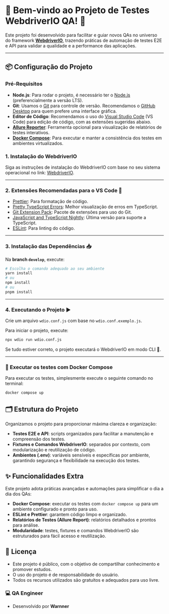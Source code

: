 # 🎉 Bem-vindo ao Projeto de Testes WebdriverIO QA! 🚀

Este projeto foi desenvolvido para facilitar e guiar novos QAs no universo do framework [**WebdriverIO**](https://webdriver.io/), trazendo práticas de automação de testes E2E e API para validar a qualidade e a performance das aplicações.

---

## 📦 Configuração do Projeto

### Pré-Requisitos

-   **Node.js**: Para rodar o projeto, é necessário ter o [Node.js](https://nodejs.org/en/) (preferencialmente a versão LTS).
-   **Git**: Usamos o [Git](https://git-scm.com/) para controle de versão. Recomendamos o [GitHub Desktop](https://desktop.github.com/) para quem prefere uma interface gráfica.
-   **Editor de Código**: Recomendamos o uso do [Visual Studio Code](https://code.visualstudio.com/) (VS Code) para edição de código, com as extensões sugeridas abaixo.
-   **[Allure Reporter](https://docs.qameta.io/allure/)**: Ferramenta opcional para visualização de relatórios de testes interativos.
-   **[Docker Compose](https://docs.docker.com/compose/)**: Para executar e manter a consistência dos testes em ambientes virtualizados.

### 1. Instalação do WebdriverIO

Siga as instruções de instalação do WebdriverIO com base no seu sistema operacional no link: [WebdriverIO](https://webdriver.io/docs/gettingstarted).

---

### 2. Extensões Recomendadas para o VS Code 🔌

-   [Prettier](https://marketplace.visualstudio.com/items?itemName=esbenp.prettier-vscode): Para formatação de código.
-   [Pretty TypeScript Errors](https://marketplace.visualstudio.com/items?itemName=yoavbls.pretty-ts-errors): Melhor visualização de erros em TypeScript.
-   [Git Extension Pack](https://marketplace.visualstudio.com/items?itemName=donjayamanne.git-extension-pack): Pacote de extensões para uso do Git.
-   [JavaScript and TypeScript Nightly](https://marketplace.visualstudio.com/items?itemName=ms-vscode.vscode-typescript-next): Última versão para suporte a TypeScript.
-   [ESLint](https://marketplace.visualstudio.com/items?itemName=dbaeumer.vscode-eslint): Para linting do código.

---

### 3. Instalação das Dependências 📥

Na **branch `develop`**, execute:

```bash
# Escolha o comando adequado ao seu ambiente
yarn install
# ou
npm install
# ou
pnpm install
```

---

### 4. Executando o Projeto ▶️

Crie um arquivo `wdio.conf.js` com base no `wdio.conf.exemplo.js`.

Para iniciar o projeto, execute:

```bash
npx wdio run wdio.conf.js
```

Se tudo estiver correto, o projeto executará o WebdriverIO em modo CLI 🚀.

---

### 🐳 Executar os testes com Docker Compose

Para executar os testes, simplesmente execute o seguinte comando no terminal:

```bash
docker compose up
```

## 🗂 Estrutura do Projeto

Organizamos o projeto para proporcionar máxima clareza e organização:

-   **Testes E2E e API**: scripts organizados para facilitar a manutenção e compreensão dos testes.
-   **Fixtures e Comandos WebdriverIO**: separados por contexto, com modularização e reutilização de código.
-   **Ambientes (.env)**: variáveis sensíveis e específicas por ambiente, garantindo segurança e flexibilidade na execução dos testes.

## ✨ Funcionalidades Extra

Este projeto adota práticas avançadas e automações para simplificar o dia a dia dos QAs:

-   **Docker Compose**: executar os testes com `docker compose up` para um ambiente configurado e pronto para uso.
-   **ESLint e Prettier**: garantem código limpo e organizado.
-   **Relatórios de Testes (Allure Report)**: relatórios detalhados e prontos para análise.
-   **Modularidade**: testes, fixtures e comandos WebdriverIO são estruturados para fácil acesso e reutilização.

## 📜 Licença

-   Este projeto é público, com o objetivo de compartilhar conhecimento e promover estudos.
-   O uso do projeto é de responsabilidade do usuário.
-   Todos os recursos utilizados são gratuitos e adequados para uso livre.

### 💻 QA Engineer

-   Desenvolvido por **Warnner**
